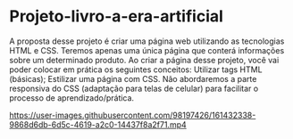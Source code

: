 # Projeto-livro-a-era-artificial
A proposta desse projeto é criar uma página web utilizando as tecnologias HTML e CSS. Teremos apenas uma única página que conterá informações sobre um determinado produto.  Ao criar a página desse projeto, você vai poder colocar em prática os seguintes conceitos:  Utilizar tags HTML (básicas); Estilizar uma página com CSS. Não abordaremos a parte responsiva do CSS (adaptação para telas de celular) para facilitar o processo de aprendizado/prática.


https://user-images.githubusercontent.com/98197426/161432338-9868d6db-6d5c-4619-a2c0-14437f8a2f71.mp4

